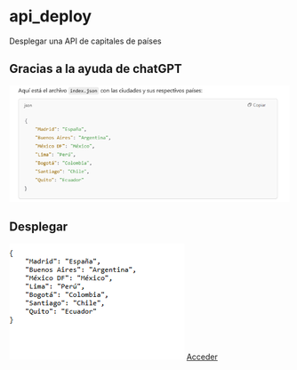# api_deploy
Desplegar una API de capitales de países

## Gracias a la ayuda de chatGPT

<img src="gpt.PNG">

## Desplegar

<img src="img.PNG">
<a href="https://tripleyei.github.io/api_deploy/index.json">Acceder</a>


